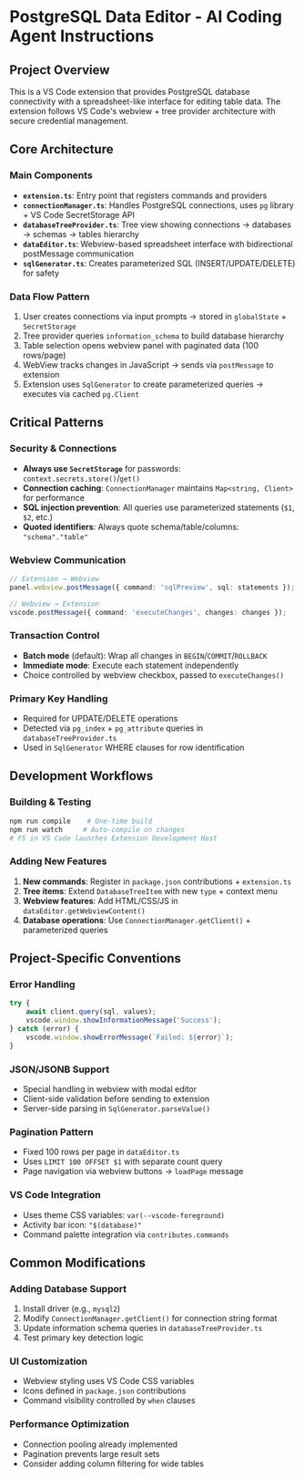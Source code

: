 # PostgreSQL Data Editor - AI Coding Agent Instructions

## Project Overview
This is a VS Code extension that provides PostgreSQL database connectivity with a spreadsheet-like interface for editing table data. The extension follows VS Code's webview + tree provider architecture with secure credential management.

## Core Architecture

### Main Components
- **`extension.ts`**: Entry point that registers commands and providers
- **`connectionManager.ts`**: Handles PostgreSQL connections, uses `pg` library + VS Code SecretStorage API
- **`databaseTreeProvider.ts`**: Tree view showing connections → databases → schemas → tables hierarchy
- **`dataEditor.ts`**: Webview-based spreadsheet interface with bidirectional postMessage communication
- **`sqlGenerator.ts`**: Creates parameterized SQL (INSERT/UPDATE/DELETE) for safety

### Data Flow Pattern
1. User creates connections via input prompts → stored in `globalState` + `SecretStorage`
2. Tree provider queries `information_schema` to build database hierarchy
3. Table selection opens webview panel with paginated data (100 rows/page)
4. WebView tracks changes in JavaScript → sends via `postMessage` to extension
5. Extension uses `SqlGenerator` to create parameterized queries → executes via cached `pg.Client`

## Critical Patterns

### Security & Connections
- **Always use `SecretStorage`** for passwords: `context.secrets.store()`/`get()`
- **Connection caching**: `ConnectionManager` maintains `Map<string, Client>` for performance
- **SQL injection prevention**: All queries use parameterized statements (`$1`, `$2`, etc.)
- **Quoted identifiers**: Always quote schema/table/columns: `"schema"."table"`

### Webview Communication
```typescript
// Extension → Webview
panel.webview.postMessage({ command: 'sqlPreview', sql: statements });

// Webview → Extension  
vscode.postMessage({ command: 'executeChanges', changes: changes });
```

### Transaction Control
- **Batch mode** (default): Wrap all changes in `BEGIN`/`COMMIT`/`ROLLBACK`
- **Immediate mode**: Execute each statement independently
- Choice controlled by webview checkbox, passed to `executeChanges()`

### Primary Key Handling
- Required for UPDATE/DELETE operations
- Detected via `pg_index` + `pg_attribute` queries in `databaseTreeProvider.ts`
- Used in `SqlGenerator` WHERE clauses for row identification

## Development Workflows

### Building & Testing
```bash
npm run compile    # One-time build
npm run watch     # Auto-compile on changes
# F5 in VS Code launches Extension Development Host
```

### Adding New Features
1. **New commands**: Register in `package.json` contributions + `extension.ts`
2. **Tree items**: Extend `DatabaseTreeItem` with new `type` + context menu
3. **Webview features**: Add HTML/CSS/JS in `dataEditor.getWebviewContent()`
4. **Database operations**: Use `ConnectionManager.getClient()` + parameterized queries

## Project-Specific Conventions

### Error Handling
```typescript
try {
    await client.query(sql, values);
    vscode.window.showInformationMessage('Success');
} catch (error) {
    vscode.window.showErrorMessage(`Failed: ${error}`);
}
```

### JSON/JSONB Support
- Special handling in webview with modal editor
- Client-side validation before sending to extension
- Server-side parsing in `SqlGenerator.parseValue()`

### Pagination Pattern
- Fixed 100 rows per page in `dataEditor.ts`
- Uses `LIMIT 100 OFFSET $1` with separate count query
- Page navigation via webview buttons → `loadPage` message

### VS Code Integration
- Uses theme CSS variables: `var(--vscode-foreground)`
- Activity bar icon: `"$(database)"`
- Command palette integration via `contributes.commands`

## Common Modifications

### Adding Database Support
1. Install driver (e.g., `mysql2`)
2. Modify `ConnectionManager.getClient()` for connection string format
3. Update information schema queries in `databaseTreeProvider.ts`
4. Test primary key detection logic

### UI Customization
- Webview styling uses VS Code CSS variables
- Icons defined in `package.json` contributions
- Command visibility controlled by `when` clauses

### Performance Optimization
- Connection pooling already implemented
- Pagination prevents large result sets
- Consider adding column filtering for wide tables